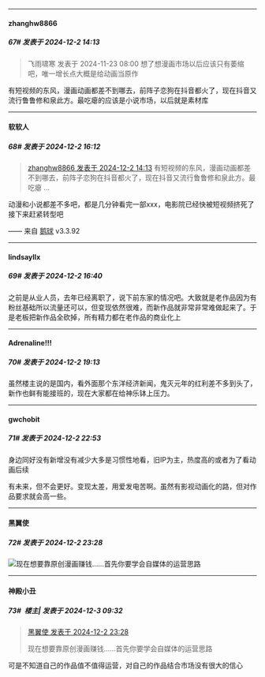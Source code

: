 ﻿
*****

####  zhanghw8866  
##### 67#       发表于 2024-12-2 14:13

<blockquote>飞雨啸寒 发表于 2024-11-23 08:00
想了想漫画市场以后应该只有萎缩吧，唯一增长点大概是给动画当原作</blockquote>
有短视频的东风，漫画动画都差不到哪去，前阵子恋狗在抖音都火了，现在抖音又流行鲁鲁修和泉此方。最吃瘪的应该是小说市场，以后就是素材库


*****

####  软软人  
##### 68#       发表于 2024-12-2 16:12

<blockquote><a href="httphttps://bbs.saraba1st.com/2b/forum.php?mod=redirect&amp;goto=findpost&amp;pid=66822761&amp;ptid=2207714" target="_blank">zhanghw8866 发表于 2024-12-2 14:13</a>
有短视频的东风，漫画动画都差不到哪去，前阵子恋狗在抖音都火了，现在抖音又流行鲁鲁修和泉此方。最吃瘪 ...</blockquote>
动漫和小说都差不多吧，都是几分钟看完一部xxx，电影院已经快被短视频挤死了接下来赶紧转型吧

—— 来自 [鹅球](https://www.pgyer.com/GcUxKd4w) v3.3.92


*****

####  lindsayllx  
##### 69#       发表于 2024-12-2 16:40

之前是从业人员，去年已经离职了，说下前东家的情况吧。大致就是老作品因为有粉丝基础所以流量还可以，但变现依然很难，而新作品就非常非常难做起来了。于是老板把新作品全砍掉，所有精力都在老作品的商业化上


*****

####  Adrenaline!!!  
##### 70#       发表于 2024-12-2 19:13

虽然楼主说的是国内，看外面那个东洋经济新闻，鬼灭元年的红利差不多到头了，新作也鲜有能接班的，现在大家都在给神乐钵上压力。


*****

####  gwchobit  
##### 71#       发表于 2024-12-2 22:53

身边同好没有新增没有减少大多是习惯性地看，旧IP为主，热度高的或者为了看动画后续

有未来，但不会更好。变现太差，用爱发电苦啊。虽然有影视动画化的路，但对作品要求就会高一些。


*****

####  黑翼使  
##### 72#       发表于 2024-12-2 23:28

<img src="https://static.saraba1st.com/image/smiley/face2017/009.gif" referrerpolicy="no-referrer">现在想要靠原创漫画赚钱……首先你要学会自媒体的运营思路


*****

####  神殿小丑  
##### 73#         楼主| 发表于 2024-12-3 09:32

<blockquote><a href="httphttps://bbs.saraba1st.com/2b/forum.php?mod=redirect&amp;goto=findpost&amp;pid=66827288&amp;ptid=2207714" target="_blank">黑翼使 发表于 2024-12-2 23:28</a>

现在想要靠原创漫画赚钱……首先你要学会自媒体的运营思路</blockquote>
可是不知道自己的作品值不值得运营，对自己的作品结合市场没有很大的信心

